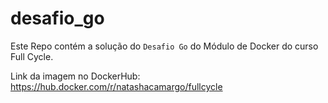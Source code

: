 # desafio_go

Este Repo contém a solução do `Desafio Go` do Módulo de Docker do curso Full Cycle.

Link da imagem no DockerHub: https://hub.docker.com/r/natashacamargo/fullcycle
